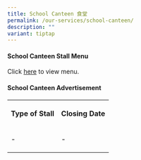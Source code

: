 ```yaml
---
title: School Canteen 食堂
permalink: /our-services/school-canteen/
description: ""
variant: tiptap
---
```

<h4>School Canteen Stall Menu</h4>
<p>Click <a href="/files/2025_Canteen_Menu_30Jun25.pdf" rel="noopener nofollow" target="_blank">here</a> to
view menu.</p>
<h4>School Canteen Advertisement</h4>
<table style="minWidth: 50px">
<colgroup>
<col>
<col>
</colgroup>
<tbody>
<tr>
<th rowspan="1" colspan="1">
<p>Type of Stall</p>
</th>
<th rowspan="1" colspan="1">
<p>Closing Date</p>
</th>
</tr>
<tr>
<td rowspan="1" colspan="1">
<p>-</p>
</td>
<td rowspan="1" colspan="1">
<p>-</p>
</td>
</tr>
</tbody>
</table>
<p></p>